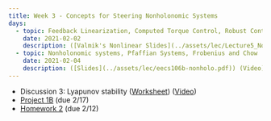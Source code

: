 ```yaml
---
title: Week 3 - Concepts for Steering Nonholonomic Systems
days:
  - topic: Feedback Linearization, Computed Torque Control, Robust Control
    date: 2021-02-02
    description: ([Valmik's Nonlinear Slides](../assets/lec/Lecture5_NonlinearControl.pdf)) ([UPenn Nonlinear Slides](../assets/lec/09_nonlinear_control.pdf)) ([MLS Manipulator Control Slides](../assets/lec/Rev-Manipulator-Control-July-2012.pdf)) (<a href="https://youtu.be/v1UBNF-sNPM">Video</a>) ([Scribe Notes](../assets/scribe/scribe_lec5.pdf)) <br /> Reading - MLS Chapter 5
  - topic: Nonholonomic systems, Pfaffian Systems, Frobenius and Chow
    date: 2021-02-04
    description: ([Slides](../assets/lec/eecs106b-nonholo.pdf)) (Video) (Scribe Notes) <br /> Reading - MLS Chapter 7
---
```


- Discussion 3: Lyapunov stability ([Worksheet](../assets/discussions/106B_Dis_3_Worksheet_Sp21.pdf)) (<a href="https://youtu.be/R8YdbDE58IM">Video</a>)
- [Project 1B](../assets/projects/EECS_106B_Proj_1B.pdf) (due 2/17)
- [Homework 2](../assets/hw/hw2.zip) (due 2/12)
